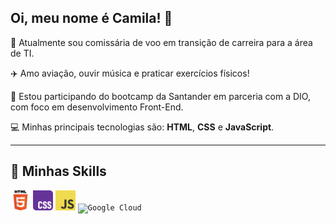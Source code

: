 ## Oi, meu nome é Camila! 👋

🌱 Atualmente sou comissária de voo em transição de carreira para a área de TI. 

✈️ Amo aviação, ouvir música e praticar exercícios físicos!

🔭 Estou participando do bootcamp da Santander em parceria com a DIO, com foco em desenvolvimento Front-End.

💻 Minhas principais tecnologias são: **HTML**, **CSS** e **JavaScript**.

---

## 🚀 Minhas Skills

<code><img height="32" src="https://raw.githubusercontent.com/github/explore/80688e429a7d4ef2fca1e82350fe8e3517d3494d/topics/html/html.png" alt="HTML5"/></code>
<code><img height="32" src="https://raw.githubusercontent.com/github/explore/80688e429a7d4ef2fca1e82350fe8e3517d3494d/topics/css/css.png" alt="CSS"/></code>
<code><img height="32" src="https://raw.githubusercontent.com/github/explore/80688e429a7d4ef2fca1e82350fe8e3517d3494d/topics/javascript/javascript.png" alt="Javascript"/></code>
<code><img height="32" src="https://img.shields.io/badge/Google_Cloud-4285F4?style=for-the-badge&logo=google-cloud&logoColor=white" alt="Google Cloud"/></code>
